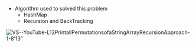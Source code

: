 - Algorithm used to solved this problem
  - HashMap
  - Recursion and BackTracking

![VS--YouTube-L12PrintallPermutationsofaStringArrayRecursionApproach-1-8’13”](https://gist.github.com/user-attachments/assets/40130019-1c45-4aab-845d-82e84e34d843)
